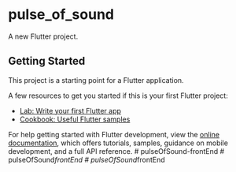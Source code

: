 # pulse_of_sound

A new Flutter project.

## Getting Started

This project is a starting point for a Flutter application.

A few resources to get you started if this is your first Flutter project:

- [Lab: Write your first Flutter app](https://docs.flutter.dev/get-started/codelab)
- [Cookbook: Useful Flutter samples](https://docs.flutter.dev/cookbook)

For help getting started with Flutter development, view the
[online documentation](https://docs.flutter.dev/), which offers tutorials,
samples, guidance on mobile development, and a full API reference.
#   p u l s e O f S o u n d - f r o n t E n d  
 #   p u l s e O f S o u n d _ f r o n t E n d  
 #   p u l s e O f S o u n d _ f r o n t E n d  
 
